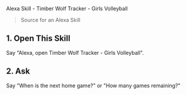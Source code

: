 Alexa Skill - Timber Wolf Tracker - Girls Volleyball

> Source for an Alexa Skill

## 1. Open This Skill

Say "Alexa, open Timber Wolf Tracker - Girls Volleyball".

## 2. Ask

Say "When is the next home game?" or "How many games remaining?"

